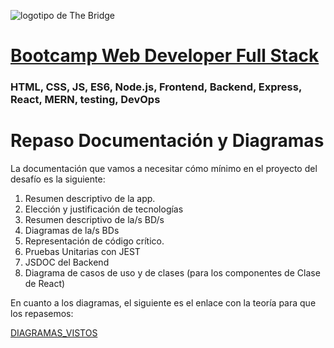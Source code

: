 ![logotipo de The Bridge](https://user-images.githubusercontent.com/27650532/77754601-e8365180-702b-11ea-8bed-5bc14a43f869.png  "logotipo de The Bridge")


# [Bootcamp Web Developer Full Stack](https://www.thebridge.tech/bootcamps/bootcamp-fullstack-developer/)

### HTML, CSS,  JS, ES6, Node.js, Frontend, Backend, Express, React, MERN, testing, DevOps

# Repaso Documentación y Diagramas

La documentación que vamos a necesitar cómo mínimo en el proyecto del desafío es la siguiente: 

1. Resumen descriptivo de la app.
2. Elección y justificación de tecnologías
3. Resumen descriptivo de la/s BD/s
4. Diagramas de la/s BDs
5. Representación de código crítico.
6. Pruebas Unitarias con JEST
7. JSDOC del Backend
8. Diagrama de casos de uso y de clases (para los componentes de Clase de React)


En cuanto a los diagramas, el siguiente es el enlace con la teoría para que los repasemos: 

[DIAGRAMAS_VISTOS](https://github.com/TheBridge-FullStackDeveloper/fs_ft_abr_22/blob/main/teoria/core/clase23/clase23_4.md)
